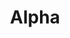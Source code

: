 ---
tags: false
layout: collection
title: Alpha
description: alpha stuff
pagination:
  data: collections.alpha
  reverse: true
  size: 50
permalink: "alpha/{% if pagination.pageNumber > 0 %}page/{{ pagination.pageNumber + 1 }}{% endif %}/"

eleventyComputed:
  eleventyNavigation:
    key: "{{ title }}"
    excerpt: "{{ description }}"
    parent: home
---